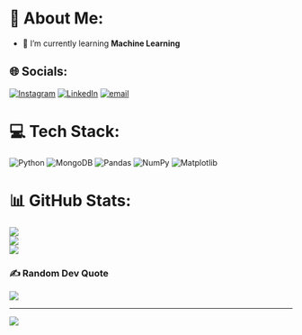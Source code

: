 # 💫 About Me:
 
- 🌱 I’m currently learning **Machine Learning**


## 🌐 Socials:
[![Instagram](https://img.shields.io/badge/Instagram-%23E4405F.svg?logo=Instagram&logoColor=white)](https://instagram.com/armiin_rh) [![LinkedIn](https://img.shields.io/badge/LinkedIn-%230077B5.svg?logo=linkedin&logoColor=white)](https://linkedin.com/in/https://www.linkedin.com/in/armin-rahvar-193355232) [![email](https://img.shields.io/badge/Email-D14836?logo=gmail&logoColor=white)](mailto:armin.rahvar22@gmail.com) 

# 💻 Tech Stack:
![Python](https://img.shields.io/badge/python-3670A0?style=for-the-badge&logo=python&logoColor=ffdd54) ![MongoDB](https://img.shields.io/badge/MongoDB-%234ea94b.svg?style=for-the-badge&logo=mongodb&logoColor=white) ![Pandas](https://img.shields.io/badge/pandas-%23150458.svg?style=for-the-badge&logo=pandas&logoColor=white) ![NumPy](https://img.shields.io/badge/numpy-%23013243.svg?style=for-the-badge&logo=numpy&logoColor=white) ![Matplotlib](https://img.shields.io/badge/Matplotlib-%23ffffff.svg?style=for-the-badge&logo=Matplotlib&logoColor=black)
# 📊 GitHub Stats:
![](https://github-readme-stats.vercel.app/api?username=ArminRahvar&theme=github_dark&hide_border=false&include_all_commits=true&count_private=true)<br/>
![](https://nirzak-streak-stats.vercel.app/?user=ArminRahvar&theme=github_dark&hide_border=false)<br/>
![](https://github-readme-stats.vercel.app/api/top-langs/?username=ArminRahvar&theme=github_dark&hide_border=false&include_all_commits=true&count_private=true&layout=compact)

### ✍️ Random Dev Quote
![](https://quotes-github-readme.vercel.app/api?type=horizontal&theme=radical)

---
[![](https://visitcount.itsvg.in/api?id=ArminRahvar&icon=0&color=0)](https://visitcount.itsvg.in)

<!-- Proudly created with GPRM ( https://gprm.itsvg.in ) -->


